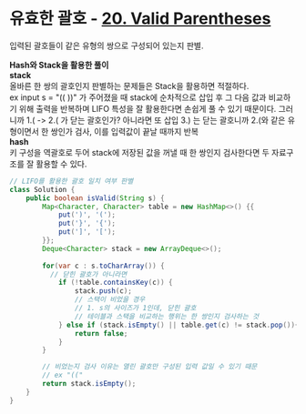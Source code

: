 # 유효한 괄호 - <a href="https://leetcode.com/problems/valid-parentheses/" target="_blank">20. Valid Parentheses</a>

입력된 괄호들이 같은 유형의 쌍으로 구성되어 있는지 판별.

**Hash와 Stack을 활용한 풀이**  
**stack**  
올바른 한 쌍의 괄호인지 판별하는 문제들은 Stack을 활용하면 적절하다.  
ex input s = "(( ))" 가 주어졌을 때 stack에 순차적으로 삽입 후 그 다음 값과 비교하기 위해 출력을 반복하며 LIFO 특성을 잘 활용한다면 손쉽게 풀 수 있기 때문이다. 그러니까 1.( -> 2.( 가 닫는 괄호인가? 아니라면 또 삽입 3.) 는 닫는 괄호니까 2.(와 같은 유형이면서 한 쌍인가 검사, 이를 입력값이 끝날 때까지 반복  
**hash**  
키 구성을 역괄호로 두어 stack에 저장된 값을 꺼낼 때 한 쌍인지
검사한다면 두 자료구조를 잘 활용할 수 있다.


```java
// LIFO를 활용한 괄호 일치 여부 판별
class Solution {
    public boolean isValid(String s) {
        Map<Character, Character> table = new HashMap<>() {{
            put(')', '(');
            put('}', '{');
            put(']', '[');
        }};
        Deque<Character> stack = new ArrayDeque<>();
        
        for(var c : s.toCharArray()) {
          // 닫힌 괄호가 아니라면
            if (!table.containsKey(c)) {
                stack.push(c);
                // 스택이 비었을 경우
                // 1. s의 사이즈가 1인데, 닫힌 괄호
                // 테이블과 스택을 비교하는 행위는 한 쌍인지 검사하는 것
            } else if (stack.isEmpty() || table.get(c) != stack.pop()){
                return false;
            }
        }

        // 비었는지 검사 이유는 열린 괄호만 구성된 입력 값일 수 있기 때문
        // ex "(("
        return stack.isEmpty();
    }
}
```